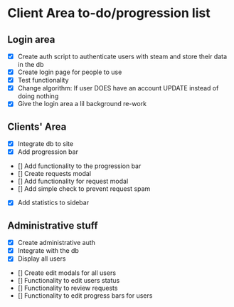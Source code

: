 # Client Area to-do/progression list

## Login area
- [x] Create auth script to authenticate users with steam and store their data in the db
- [x] Create login page for people to use
- [x] Test functionality
- [x] Change algorithm: If user DOES have an account UPDATE instead of doing nothing
- [x] Give the login area a lil background re-work

## Clients' Area
- [x] Integrate db to site
- [x] Add progression bar
- [] Add functionality to the progression bar
- [] Create requests modal
- [] Add functionality for request modal
- [] Add simple check to prevent request spam
- [x] Add statistics to sidebar

## Administrative stuff
- [x] Create administrative auth
- [x] Integrate with the db
- [x] Display all users
- [] Create edit modals for all users
- [] Functionality to edit users status
- [] Functionality to review requests
- [] Functionality to edit progress bars for users
